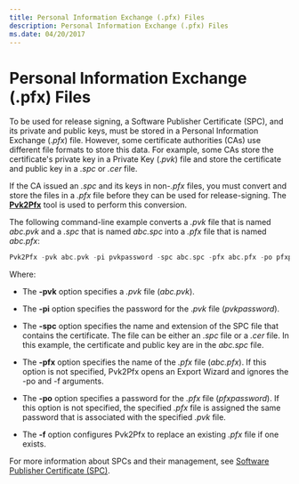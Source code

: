 ```yaml
---
title: Personal Information Exchange (.pfx) Files
description: Personal Information Exchange (.pfx) Files
ms.date: 04/20/2017
---
```


# Personal Information Exchange (.pfx) Files


To be used for release signing, a Software Publisher Certificate (SPC), and its private and public keys, must be stored in a Personal Information Exchange (.*pfx*) file. However, some certificate authorities (CAs) use different file formats to store this data. For example, some CAs store the certificate's private key in a Private Key (.*pvk*) file and store the certificate and public key in a *.spc* or *.cer* file.

If the CA issued an *.spc* and its keys in non-*.pfx* files, you must convert and store the files in a *.pfx* file before they can be used for release-signing. The [**Pvk2Pfx**](../devtest/pvk2pfx.md) tool is used to perform this conversion.

The following command-line example converts a *.pvk* file that is named *abc.pvk* and a *.spc* that is named *abc.spc* into a *.pfx* file that is named *abc.pfx*:

```cpp
Pvk2Pfx -pvk abc.pvk -pi pvkpassword -spc abc.spc -pfx abc.pfx -po pfxpassword -f
```

Where:

-   The **-pvk** option specifies a *.pvk* file (*abc.pvk*).

-   The **-pi** option specifies the password for the .*pvk* file (*pvkpassword*).

-   The **-spc** option specifies the name and extension of the SPC file that contains the certificate. The file can be either an *.spc* file or a *.cer* file. In this example, the certificate and public key are in the *abc.spc* file.

-   The **-pfx** option specifies the name of the *.pfx* file (*abc.pfx*). If this option is not specified, Pvk2Pfx opens an Export Wizard and ignores the -po and -f arguments.

-   The **-po** option specifies a password for the *.pfx* file (*pfxpassword*). If this option is not specified, the specified *.pfx* file is assigned the same password that is associated with the specified *.pvk* file.

-   The **-f** option configures Pvk2Pfx to replace an existing *.pfx* file if one exists.

For more information about SPCs and their management, see [Software Publisher Certificate (SPC)](./deprecation-of-software-publisher-certificates-and-commercial-release-certificates.md).